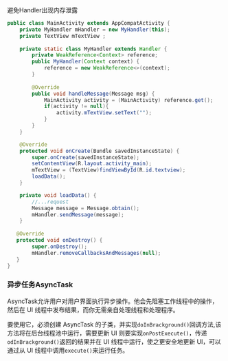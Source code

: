 

避免Handler出现内存泄露

```java
public class MainActivity extends AppCompatActivity {
    private MyHandler mHandler = new MyHandler(this);
    private TextView mTextView ;
  
    private static class MyHandler extends Handler {
        private WeakReference<Context> reference;
        public MyHandler(Context context) {
            reference = new WeakReference<>(context);
        }
      
        @Override
        public void handleMessage(Message msg) {
            MainActivity activity = (MainActivity) reference.get();
            if(activity != null){
                activity.mTextView.setText("");
            }
        }
    }

    @Override
    protected void onCreate(Bundle savedInstanceState) {
        super.onCreate(savedInstanceState);
        setContentView(R.layout.activity_main);
        mTextView = (TextView)findViewById(R.id.textview);
        loadData();
    }

    private void loadData() {
        //...request
        Message message = Message.obtain();
        mHandler.sendMessage(message);
    }
  
   @Override
   protected void onDestroy() {
        super.onDestroy();
        mHandler.removeCallbacksAndMessages(null);
   }
}    
```
### 异步任务AsyncTask

AsyncTask允许用户对用户界面执行异步操作。他会先阻塞工作线程中的操作，然后在 UI 线程中发布结果，而你无需亲自处理线程和处理程序。

要使用它，必须创建 AsyncTask 的子类，并实现`doInBrackground()`回调方法,该方法将在后台线程池中运行，需要更新 UI 则要实现`onPostExecute()`，传递`odInBrackground()`返回的结果并在 UI 线程中运行，使之更安全地更新 UI，可以通过从 UI 线程中调用`execute()`来运行任务。